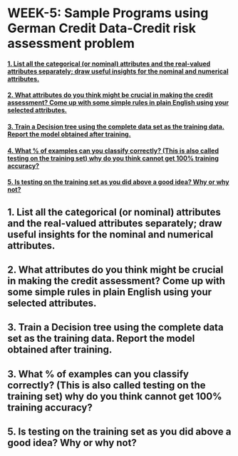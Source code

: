 # WEEK-5: Sample Programs using German Credit Data-Credit risk assessment problem


#### [1. List all the categorical (or nominal) attributes and the real-valued attributes separately; draw useful insights for the nominal and numerical attributes.](#section-1)

#### [2. What attributes do you think might be crucial in making the credit assessment? Come up with some simple rules in plain English using your selected attributes.](#section-2)

#### [3. Train a Decision tree using the complete data set as the training data. Report the model obtained after training.](#section-3)

#### [4. What % of examples can you classify correctly? (This is also called testing on the training set) why do you think cannot get 100% training accuracy?](#section-4)

#### [5. Is testing on the training set as you did above a good idea? Why or why not?](#section-5)


## 1. List all the categorical (or nominal) attributes and the real-valued attributes separately; draw useful insights for the nominal and numerical attributes.<a name="section-1"></a>



## 2. What attributes do you think might be crucial in making the credit assessment? Come up with some simple rules in plain English using your selected attributes.<a name="section-2"></a>



## 3. Train a Decision tree using the complete data set as the training data. Report the model obtained after training. <a name="section-3"></a>


## 3. What % of examples can you classify correctly? (This is also called testing on the training set) why do you think cannot get 100% training accuracy?<a name="section-4"></a>



## 5. Is testing on the training set as you did above a good idea? Why or why not?<a name="section-5"></a>







